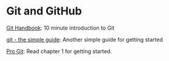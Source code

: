 # Git and GitHub

[Git Handbook](https://guides.github.com/introduction/git-handbook/): 10 minute introduction to Git

[git - the simple guide](http://rogerdudler.github.io/git-guide/): Another simple guide for getting started

[Pro Git](https://git-scm.com/book/en/v2): Read chapter 1 for getting started.
